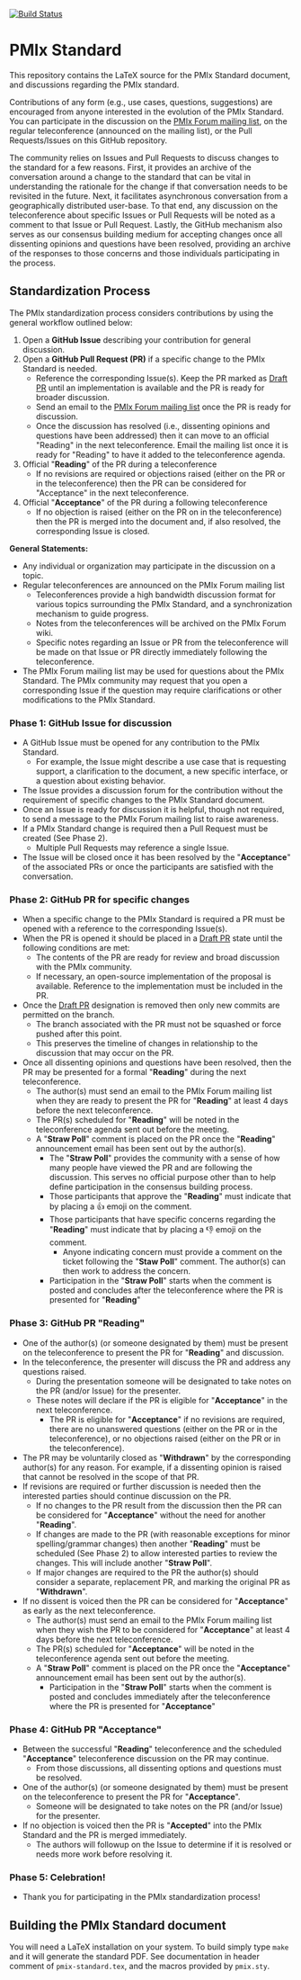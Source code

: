[![Build Status](https://travis-ci.org/pmix/pmix-standard.svg?branch=master)](https://travis-ci.org/pmix/pmix-standard)

# PMIx Standard

This repository contains the LaTeX source for the PMIx Standard document, and discussions regarding the PMIx standard.

Contributions of any form (e.g., use cases, questions, suggestions) are encouraged from anyone interested in the evolution of the PMIx Standard.
You can participate in the discussion on the [PMIx Forum mailing list](https://groups.google.com/group/pmix-forum),
on the regular teleconference (announced on the mailing list), or the Pull Requests/Issues
on this GitHub repository.

The community relies on Issues and Pull Requests to discuss changes to the standard for
a few reasons. First, it provides an archive of the conversation around a change to the
standard that can be vital in understanding the rationale for the change if that conversation
needs to be revisited in the future. Next, it facilitates asynchronous conversation from
a geographically distributed user-base. To that end, any discussion on the teleconference
about specific Issues or Pull Requests will be noted as a comment to that Issue or Pull Request. Lastly, the GitHub mechanism also serves as our consensus building medium for accepting changes
once all dissenting opinions and questions have been resolved, providing an archive of
the responses to those concerns and those individuals participating in the process.


## Standardization Process

The PMIx standardization process considers contributions by using the general workflow outlined below:

 1. Open a **GitHub Issue** describing your contribution for general discussion.
 2. Open a **GitHub Pull Request (PR)** if a specific change to the PMIx Standard is needed.
    * Reference the corresponding Issue(s). Keep the PR marked as [Draft PR](https://github.blog/2019-02-14-introducing-draft-pull-requests/) until an implementation is available and the PR is ready for broader discussion.
    * Send an email to the [PMIx Forum mailing list](https://groups.google.com/forum/#!forum/pmix-forum) once the PR is ready for discussion.
    * Once the discussion has resolved (i.e., dissenting opinions and questions have been addressed) then it can move to an official "Reading" in the next teleconference. Email the mailing list once it is ready for "Reading" to have it added to the teleconference agenda.
 3. Official "**Reading**" of the PR during a teleconference
    * If no revisions are required or objections raised (either on the PR or in the teleconference) then the PR can be considered for "Acceptance" in the next teleconference.
 4. Official "**Acceptance**" of the PR during a following teleconference
    * If no objection is raised (either on the PR on in the teleconference) then the PR is merged into the document and, if also resolved, the corresponding Issue is closed.

**General Statements:**

 * Any individual or organization may participate in the discussion on a topic.
 * Regular teleconferences are announced on the PMIx Forum mailing list
   - Teleconferences provide a high bandwidth discussion format for various topics
     surrounding the PMIx Standard, and a synchronization mechanism to guide progress.
   - Notes from the teleconferences will be archived on the PMIx Forum wiki.
   - Specific notes regarding an Issue or PR from the teleconference will be made
     on that Issue or PR directly immediately following the teleconference.
 * The PMIx Forum mailing list may be used for questions about the PMIx Standard.
   The PMIx community may request that you open a corresponding Issue if the question
   may require clarifications or other modifications to the PMIx Standard.


### Phase 1: GitHub Issue for discussion

 * A GitHub Issue must be opened for any contribution to the PMIx Standard.
   - For example, the Issue might describe a use case that is requesting support,
     a clarification to the document, a new specific interface, or a question about
     existing behavior.
 * The Issue provides a discussion forum for the contribution without the requirement
   of specific changes to the PMIx Standard document.
 * Once an Issue is ready for discussion it is helpful, though not required, to send a message to the PMIx Forum mailing list to raise awareness.
 * If a PMIx Standard change is required then a Pull Request must be created (See Phase 2).
    - Multiple Pull Requests may reference a single Issue.
 * The Issue will be closed once it has been resolved by the "**Acceptance**" of the
   associated PRs or once the participants are satisfied with the conversation.
   

### Phase 2: GitHub PR for specific changes

 * When a specific change to the PMIx Standard is required a PR
   must be opened with a reference to the corresponding Issue(s).
 * When the PR is opened it should be placed in a [Draft PR](https://github.blog/2019-02-14-introducing-draft-pull-requests/) state until the following conditions
   are met:
   - The contents of the PR are ready for review and broad discussion with the PMIx community.
   - If necessary, an open-source implementation of the proposal is available.
     Reference to the implementation must be included in the PR.
 * Once the [Draft PR](https://github.blog/2019-02-14-introducing-draft-pull-requests/) designation is removed then only new commits are permitted on the branch.
   - The branch associated with the PR must not be squashed or force pushed after this point.
   - This preserves the timeline of changes in relationship to the discussion that may occur on the PR.
 * Once all dissenting opinions and questions have been resolved, then the PR may be presented for a formal "**Reading**" during the next teleconference.
   - The author(s) must send an email to the PMIx Forum mailing list when they are ready to present the PR for "**Reading**" at least 4 days before the next teleconference.
   - The PR(s) scheduled for "**Reading**" will be noted in the teleconference agenda sent out before the meeting.
   - A "**Straw Poll**" comment is placed on the PR once the "**Reading**" announcement email has been sent out by the author(s).
     - The "**Straw Poll**" provides the community with a sense of how many people have viewed the PR and are following the discussion. This serves no official purpose other than to help define participation in the consensus building process.
     - Those participants that approve the "**Reading**" must indicate that by placing a :+1: emoji on the comment.
     - Those participants that have specific concerns regarding the "**Reading**" must indicate that by placing a :-1: emoji on the comment.
         - Anyone indicating concern must provide a comment on the ticket following the "**Staw Poll**" comment. The author(s) can then work to address the concern.
     - Participation in the "**Straw Poll**" starts when the comment is posted and concludes after the teleconference where the PR is presented for "**Reading**"


### Phase 3: GitHub PR "Reading"

 * One of the author(s) (or someone designated by them) must be present on the teleconference to present the PR for "**Reading**" and discussion.
 * In the teleconference, the presenter will discuss the PR and address any questions raised.
   - During the presentation someone will be designated to take notes on the PR (and/or Issue) for the presenter.
   - These notes will declare if the PR is eligible for "**Acceptance**" in the next teleconference.
     - The PR is eligible for "**Acceptance**" if no revisions are required, there are no unanswered questions (either on the PR or in the teleconference), or no objections raised (either on the PR or in the teleconference).
 * The PR may be voluntarily closed as "**Withdrawn**" by the corresponding author(s) for any reason. For example, if a dissenting opinion is raised that cannot be resolved in the scope of that PR.
 * If revisions are required or further discussion is needed then the interested parties should continue discussion on the PR.
   - If no changes to the PR result from the discussion then the PR can be considered for "**Acceptance**" without the need for another "**Reading**".
   - If changes are made to the PR (with reasonable exceptions for minor spelling/grammar changes) then another "**Reading**" must be scheduled (See Phase 2) to allow interested parties to review the changes. This will include another "**Straw Poll**".
   - If major changes are required to the PR the author(s) should consider a separate, replacement PR, and marking the original PR as "**Withdrawn**".
 * If no dissent is voiced then the PR can be considered for "**Acceptance**" as early as the next teleconference.
   - The author(s) must send an email to the PMIx Forum mailing list when they wish the PR to be considered for "**Acceptance**" at least 4 days before the next teleconference.
   - The PR(s) scheduled for "**Acceptance**" will be noted in the teleconference agenda sent out before the meeting.
   - A "**Straw Poll**" comment is placed on the PR once the "**Acceptance**" announcement email has been sent out by the author(s).
     - Participation in the "**Straw Poll**" starts when the comment is posted and concludes immediately after the teleconference where the PR is presented for "**Acceptance**"


### Phase 4: GitHub PR "Acceptance"

 * Between the successful "**Reading**" teleconference and the scheduled "**Acceptance**" teleconference discussion on the PR may continue.
   - From those discussions, all dissenting options and questions must be resolved.
 * One of the author(s) (or someone designated by them) must be present on the teleconference to present the PR for "**Acceptance**".
   - Someone will be designated to take notes on the PR (and/or Issue) for the presenter.
 * If no objection is voiced then the PR is "**Accepted**" into the PMIx Standard and the PR is merged immediately.
   - The authors will followup on the Issue to determine if it is resolved or needs more work before resolving it.


### Phase 5: Celebration!

 * Thank you for participating in the PMIx standardization process!


## Building the PMIx Standard document

You will need a LaTeX installation on your system.
To build simply type `make` and it will generate the standard PDF.
See documentation in header comment of `pmix-standard.tex`, and the macros provided by `pmix.sty`.
